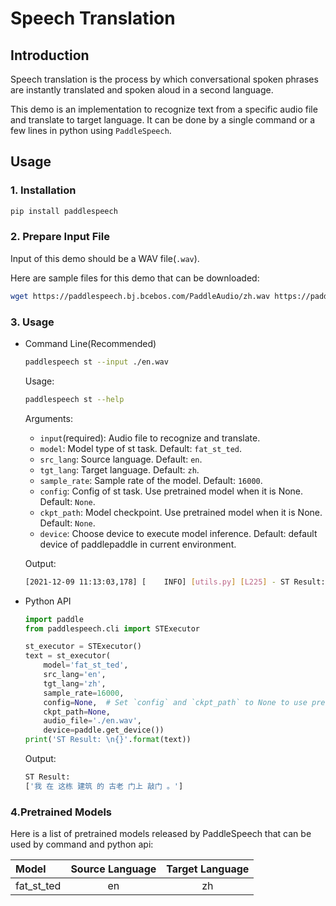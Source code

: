 # Speech Translation

## Introduction
Speech translation is the process by which conversational spoken phrases are instantly translated and spoken aloud in a second language.

This demo is an implementation to recognize text from a specific audio file and translate to target language. It can be done by a single command or a few lines in python using `PaddleSpeech`. 

## Usage
### 1. Installation
```bash
pip install paddlespeech
```

### 2. Prepare Input File
Input of this demo should be a WAV file(`.wav`).

Here are sample files for this demo that can be downloaded:
```bash
wget https://paddlespeech.bj.bcebos.com/PaddleAudio/zh.wav https://paddlespeech.bj.bcebos.com/PaddleAudio/en.wav
```

### 3. Usage
- Command Line(Recommended)
  ```bash
  paddlespeech st --input ./en.wav
  ```
  Usage:
  ```bash
  paddlespeech st --help
  ```
  Arguments:
  - `input`(required): Audio file to recognize and translate.
  - `model`: Model type of st task. Default: `fat_st_ted`.
  - `src_lang`: Source language. Default: `en`.
  - `tgt_lang`: Target language. Default: `zh`.
  - `sample_rate`: Sample rate of the model. Default: `16000`.
  - `config`: Config of st task. Use pretrained model when it is None. Default: `None`.
  - `ckpt_path`: Model checkpoint. Use pretrained model when it is None. Default: `None`.
  - `device`: Choose device to execute model inference. Default: default device of paddlepaddle in current environment.

  Output:
  ```bash
  [2021-12-09 11:13:03,178] [    INFO] [utils.py] [L225] - ST Result: ['我 在 这栋 建筑 的 古老 门上 敲门 。']
  ```

- Python API
  ```python
  import paddle
  from paddlespeech.cli import STExecutor

  st_executor = STExecutor()
  text = st_executor(
      model='fat_st_ted',
      src_lang='en',
      tgt_lang='zh',
      sample_rate=16000,
      config=None,  # Set `config` and `ckpt_path` to None to use pretrained model.
      ckpt_path=None,
      audio_file='./en.wav',
      device=paddle.get_device())
  print('ST Result: \n{}'.format(text))
  ```

  Output:
  ```bash
  ST Result:
  ['我 在 这栋 建筑 的 古老 门上 敲门 。'] 
  ```


### 4.Pretrained Models

Here is a list of pretrained models released by PaddleSpeech that can be used by command and python api:

| Model | Source Language | Target Language
| :--- | :---: | :---: |
| fat_st_ted| en| zh
